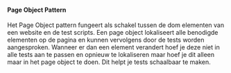 #### Page Object Pattern

Het Page Object pattern fungeert als schakel tussen de dom elementen van een website en de test scripts. Een page object lokaliseert alle benodigde elementen op de pagina en kunnen vervolgens door de tests worden aangesproken. Wanneer er dan een element verandert hoef je deze niet in alle tests aan te passen en opnieuw te lokaliseren maar hoef je dit alleen maar in het page object te doen. Dit helpt je tests schaalbaar te maken. 